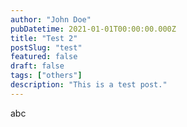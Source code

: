 ```yaml
---
author: "John Doe"
pubDatetime: 2021-01-01T00:00:00.000Z
title: "Test 2"
postSlug: "test"
featured: false
draft: false
tags: ["others"]
description: "This is a test post."
---
```


abc
